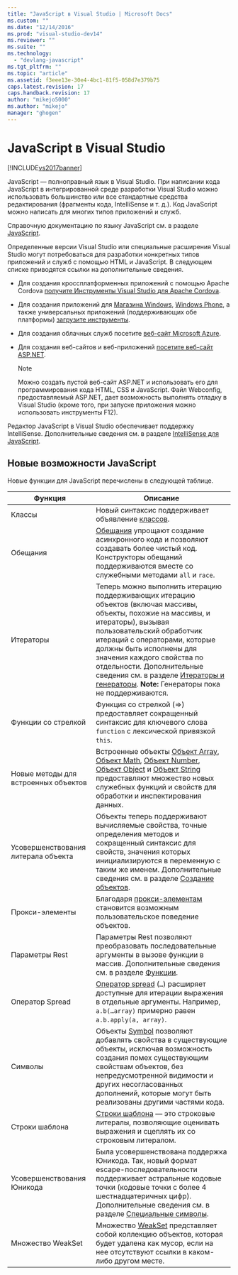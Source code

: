 ```yaml
---
title: "JavaScript в Visual Studio | Microsoft Docs"
ms.custom: ""
ms.date: "12/14/2016"
ms.prod: "visual-studio-dev14"
ms.reviewer: ""
ms.suite: ""
ms.technology: 
  - "devlang-javascript"
ms.tgt_pltfrm: ""
ms.topic: "article"
ms.assetid: f3eee13e-30e4-4bc1-81f5-058d7e379b75
caps.latest.revision: 17
caps.handback.revision: 17
author: "mikejo5000"
ms.author: "mikejo"
manager: "ghogen"
---
```

# JavaScript в Visual Studio
[!INCLUDE[vs2017banner](../code-quality/includes/vs2017banner.md)]

JavaScript — полноправный язык в Visual Studio.  При написании кода JavaScript в интегрированной среде разработки Visual Studio можно использовать большинство или все стандартные средства редактирования \(фрагменты кода, IntelliSense и т. д.\).  Код JavaScript можно написать для многих типов приложений и служб.  
  
 Справочную документацию по языку JavaScript см. в разделе [JavaScript](http://msdn.microsoft.com/library/d1et7k7c\(v=vs.94\).aspx).  
  
 Определенные версии Visual Studio или специальные расширения Visual Studio могут потребоваться для разработки конкретных типов приложений и служб с помощью HTML и JavaScript.  В следующем списке приводятся ссылки на дополнительные сведения.  
  
-   Для создания кроссплатформенных приложений с помощью Apache Cordova [получите Инструменты Visual Studio для Apache Cordova](http://go.microsoft.com/fwlink/p/?LinkId=397606).  
  
-   Для создания приложений для [Магазина Windows](http://dev.windows.com/develop), [Windows Phone](http://dev.windows.com/develop), а также универсальных приложений \(поддерживающих обе платформы\) [загрузите инструменты](http://dev.windows.com/en-us/develop/downloads).  
  
-   Для создания облачных служб посетите [веб\-сайт Microsoft Azure](http://azure.microsoft.com/documentation/).  
  
-   Для создания веб\-сайтов и веб\-приложений [посетите веб\-сайт ASP.NET](http://www.asp.net/get-started/websites).  
  
    > [!NOTE]
    >  Можно создать пустой веб\-сайт ASP.NET и использовать его для программирования кода HTML, CSS и JavaScript.  Файл Webconfig, предоставляемый ASP.NET, дает возможность выполнять отладку в Visual Studio \(кроме того, при запуске приложения можно использовать инструменты F12\).  
  
 Редактор JavaScript в Visual Studio обеспечивает поддержку IntelliSense.  Дополнительные сведения см. в разделе [IntelliSense для JavaScript](../ide/javascript-intellisense.md).  
  
## Новые возможности JavaScript  
 Новые функции для JavaScript перечислены в следующей таблице.  
  
|Функция|Описание|  
|-------------|--------------|  
|Классы|Новый синтаксис поддерживает объявление [классов](../Topic/class%20Statement%20\(JavaScript\).md).|  
|Обещания|[Обещания](../Topic/Promise%20Object%20\(JavaScript\).md) упрощают создание асинхронного кода и позволяют создавать более чистый код.  Конструкторы обещаний поддерживаются вместе со служебными методами `all` и `race`.|  
|Итераторы|Теперь можно выполнить итерацию поддерживающих итерацию объектов \(включая массивы, объекты, похожие на массивы, и итераторы\), вызывая пользовательский обработчик итераций с операторами, которые должны быть исполнены для значения каждого свойства по отдельности.  Дополнительные сведения см. в разделе [Итераторы и генераторы](../Topic/Iterators%20and%20Generators%20\(JavaScript\).md). **Note:**  Генераторы пока не поддерживаются.|  
|Функции со стрелкой|Функция со стрелкой \(\=\>\) предоставляет сокращенный синтаксис для ключевого слова `function` с лексической привязкой `this`.|  
|Новые методы для встроенных объектов|Встроенные объекты [Объект Array](../Topic/Array%20Object%20\(JavaScript\).md), [Объект Math](../Topic/Math%20Object%20\(JavaScript\).md), [Объект Number](../Topic/Number%20Object%20\(JavaScript\).md), [Объект Object](../Topic/Object%20Object%20\(JavaScript\).md) и [Объект String](../Topic/String%20Object%20\(JavaScript\).md) предоставляют множество новых служебных функций и свойств для обработки и инспектирования данных.|  
|Усовершенствования литерала объекта|Объекты теперь поддерживают вычисляемые свойства, точные определения методов и сокращенный синтаксис для свойств, значения которых инициализируются в переменную с таким же именем.  Дополнительные сведения см. в разделе [Создание объектов](../Topic/Creating%20Objects%20\(JavaScript\).md).|  
|Прокси\-элементы|Благодаря [прокси\-элементам](../Topic/Proxy%20Object%20\(JavaScript\).md) становится возможным пользовательское поведение объектов.|  
|Параметры Rest|Параметры Rest позволяют преобразовать последовательные аргументы в вызове функции в массив.  Дополнительные сведения см. в разделе [Функции](../Topic/Functions%20\(JavaScript\).md).|  
|Оператор Spread|[Оператор spread](../Topic/Spread%20Operator%20\(...\)%20\(JavaScript\).md) \(`…`\) расширяет доступные для итерации выражения в отдельные аргументы.  Например, `a.b(…array)` примерно равен `a.b.apply(a, array)`.|  
|Символы|Объекты [Symbol](../Topic/Symbol%20Object%20\(JavaScript\).md) позволяют добавлять свойства в существующие объекты, исключая возможность создания помех существующим свойствам объектов, без непредусмотренной видимости и других несогласованных дополнений, которые могут быть реализованы другими частями кода.|  
|Строки шаблона|[Строки шаблона](../Topic/Template%20Strings%20\(JavaScript\).md) — это строковые литералы, позволяющие оценивать выражения и сцеплять их со строковым литералом.|  
|Усовершенствования Юникода|Была усовершенствована поддержка Юникода.  Так, новый формат escape\-последовательности поддерживает астральные кодовые точки \(кодовые точки с более 4 шестнадцатеричных цифр\).  Дополнительные сведения см. в разделе [Специальные символы](../Topic/Special%20Characters%20\(JavaScript\).md).|  
|Множество WeakSet|Множество [WeakSet](../Topic/WeakSet%20Object%20\(JavaScript\).md) представляет собой коллекцию объектов, которая будет удалена как мусор, если на нее отсутствуют ссылки в каком\-либо другом месте.|